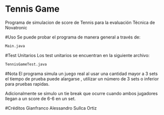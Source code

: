 # Tennis Game
Programa de simulacion de score de Tennis para la evaluación Técnica de Novatronic

#Uso
Se puede probar el programa  de manera general a través de:

```bash
Main.java
```
#Test Unitarios
Los test unitarios se encuentran en la siguiente archivo:

```bash
TennisGameTest.java
```

#Nota
El programa simula un juego real al usar una cantidad mayor a 3 sets el tiempo de prueba puede alargarse , utilizar un número de 3 sets o inferior para pruebas rapidas.

Adicionalmente se simulo un tie break que ocurre cuando ambos jugadores llegan a un score de 6-6 en un set.

#Créditos
Gianfranco Alessandro Sullca Ortiz